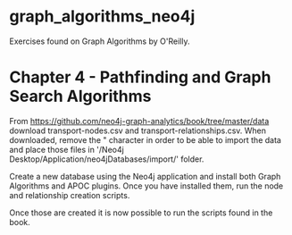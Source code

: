 # graph_algorithms_neo4j
Exercises found on Graph Algorithms by O'Reilly.

# Chapter 4 - Pathfinding and Graph Search Algorithms

From https://github.com/neo4j-graph-analytics/book/tree/master/data download transport-nodes.csv and transport-relationships.csv. When downloaded, remove the " character in order to be able to import the data and place those files in '/Neo4j Desktop/Application/neo4jDatabases/import/' folder.

Create a new database using the Neo4j application and install both Graph Algorithms and APOC plugins. Once you have installed them, run the node and relationship creation scripts. 

Once those are created it is now possible to run the scripts found in the book.



